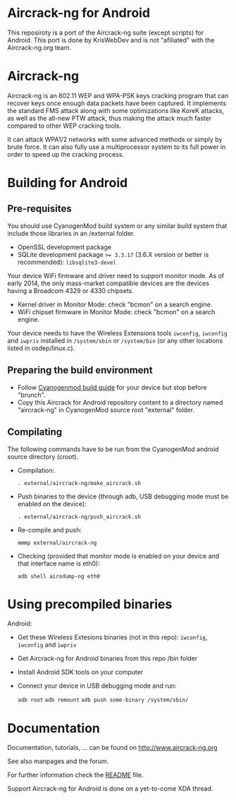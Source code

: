 # Aircrack-ng for Android
This reposiroty is a port of the Aircrack-ng suite (except scripts) for Android.
This port is done by KrisWebDev and is not "afiliated" with the Aircrack-ng.org team.

# Aircrack-ng
Aircrack-ng is an 802.11 WEP and WPA-PSK keys cracking program that can recover
keys once enough data packets have been captured. It implements the standard FMS
attack along with some optimizations like KoreK attacks, as well as the
all-new PTW attack, thus making the attack much faster compared to other WEP
cracking tools.

It can attack WPA1/2 networks with some advanced methods or simply by brute force.
It can also fully use a multiprocessor system to its full power in order
to speed up the cracking process.


# Building for Android

## Pre-requisites

You should use CyanogenMod build system or any similar build system that include those libraries in an /external folder.

 * OpenSSL development package
 * SQLite development package `>= 3.3.17` (3.6.X version or better is recommended): `libsqlite3-devel`

Your device WiFi firmware and driver need to support monitor mode. As of early 2014, the only mass-market compatible devices are the devices having a Broadcom 4329 or 4330 chipsets.

 * Kernel driver in Monitor Mode: check "bcmon" on a search engine.
 * WiFi chipset firmware in Monitor Mode: check "bcmon" on a search engine.

Your device needs to have the Wireless Extensions tools `iwconfig`, `iwconfig` and `iwpriv` installed in `/system/xbin` or `/system/bin` (or any other locations listed in osdep/linux.c).

## Preparing the build environment

 * Follow [Cyanogenmod build guide](http://wiki.cyanogenmod.org/w/Build_Guides) for your device but stop before "brunch".
 * Copy this Aircrack for Android repository content to a directory named "aircrack-ng" in CyanogenMod source root "external" folder.

## Compilating

The following commands have to be run from the CyanogenMod android source directory (croot).

 * Compilation:

    `. external/aircrack-ng/make_aircrack.sh`

 * Push binaries to the device (through adb, USB debugging mode must be enabled on the device):

     `. external/aircrack-ng/push_aircrack.sh`

 * Re-compile and push:

     `mmmp external/aircrack-ng`

 * Checking (provided that monitor mode is enabled on your device and that interface name is eth0):

    `adb shell airodump-ng eth0`


# Using precompiled binaries

Android:
 * Get these Wireless Extesions binaries (not in this repo): `iwconfig`, `iwconfig` and `iwpriv`
 * Get Aircrack-ng for Android binaries from this repo /bin folder
 * Install Android SDK tools on your computer
 * Connect your device in USB debugging mode and run:
 
    `adb root`
    `adb remount`
    `adb push some-binary /system/xbin/`

# Documentation

Documentation, tutorials, ... can be found on http://www.aircrack-ng.org

See also manpages and the forum.

For further information check the [README](README) file.

Support Aircrack-ng for Android is done on a yet-to-come XDA thread.

